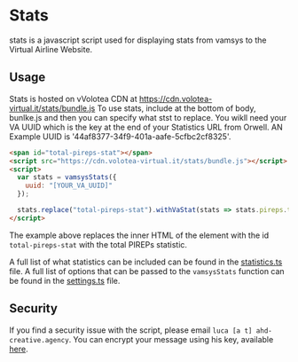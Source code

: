 # Stats

stats is a javascript script used for displaying stats from vamsys to the Virtual Airline Website.

## Usage

Stats is hosted on vVolotea CDN at  https://cdn.volotea-virtual.it/stats/bundle.js
To use stats, include at the bottom of body, bunlke.js and then you can specify what stst to replace. You wikll need your VA UUID which is the key at the end of your Statistics URL from Orwell. AN Example UUID is '44af8377-34f9-401a-aafe-5cfbc2cf8325'.

```html
<span id="total-pireps-stat"></span>
<script src="https://cdn.volotea-virtual.it/stats/bundle.js"></script>
<script>
  var stats = vamsysStats({
    uuid: "[YOUR_VA_UUID]"
  });

  stats.replace("total-pireps-stat").withVaStat(stats => stats.pireps.total);
</script>
```
The example above replaces the inner HTML of the element with the id `total-pireps-stat` with the total PIREPs statistic.

A full list of what statistics can be included can be found in the [statistics.ts](/src/types/statistics.ts) file. A full list of options that can be passed to the `vamsysStats` function can be
found in the [settings.ts](/src/types/settings.ts) file.

## Security

If you find a security issue with the script, please email `luca [a t] ahd-creative.agency`. You can encrypt your message using his key, available [here](https://cdn.volotea-virtual.it/artek.asc).